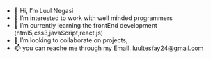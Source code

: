 - 👋 Hi, I’m Luul Negasi
- 👀 I’m interested to work with well minded programmers 
- 🌱 I’m currently learning the frontEnd development (html5,css3,javaScript,react.js)
- 💞️ I’m looking to collaborate on projects,
- 📫 you can reache me through my Email. luultesfay24@gmail.com

<!---
Luultesfay/Luultesfay is a ✨ special ✨ repository because its `README.md` (this file) appears on your GitHub profile.
You can click the Preview link to take a look at your changes.
--->
